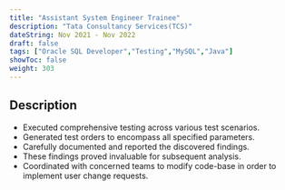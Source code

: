 ```yaml
---
title: "Assistant System Engineer Trainee"
description: "Tata Consultancy Services(TCS)"
dateString: Nov 2021 - Nov 2022
draft: false
tags: ["Oracle SQL Developer","Testing","MySQL","Java"]
showToc: false
weight: 303
--- 
```


## Description

- Executed comprehensive testing across various test scenarios.
- Generated test orders to encompass all specified parameters.
- Carefully documented and reported the discovered findings.
- These findings proved invaluable for subsequent analysis.
- Coordinated with concerned teams to modify code-base in order to implement user change requests.


